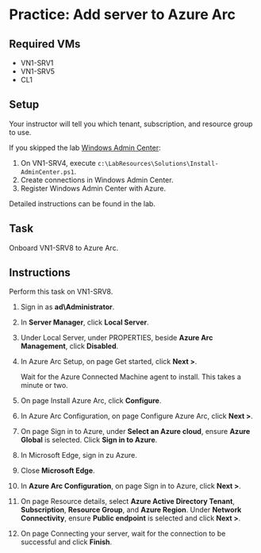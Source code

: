 # Practice: Add server to Azure Arc

## Required VMs

* VN1-SRV1
* VN1-SRV5
* CL1

## Setup

Your instructor will tell you which tenant, subscription, and resource group to use.

If you skipped the lab [Windows Admin Center](/Instructions/Labs/Windows-Admin-Center.md):

1. On VN1-SRV4, execute ````c:\LabResources\Solutions\Install-AdminCenter.ps1````.
1. Create connections in Windows Admin Center.
1. Register Windows Admin Center with Azure.

Detailed instructions can be found in the lab.

## Task

Onboard VN1-SRV8 to Azure Arc.

## Instructions

Perform this task on VN1-SRV8.

1. Sign in as **ad\Administrator**.
1. In **Server Manager**, click **Local Server**.
1. Under Local Server, under PROPERTIES, beside **Azure Arc Management**, click **Disabled**.
1. In Azure Arc Setup, on page Get started, click **Next >**.

    Wait for the Azure Connected Machine agent to install. This takes a minute or two.

1. On page Install Azure Arc, click **Configure**.
1. In Azure Arc Configuration, on page Configure Azure Arc, click **Next >**.
1. On page Sign in to Azure, under **Select an Azure cloud**, ensure **Azure Global** is selected. Click **Sign in to Azure**.
1. In Microsoft Edge, sign in zu Azure.
1. Close **Microsoft Edge**.
1. In **Azure Arc Configuration**, on page Sign in to Azure, click **Next >**.
1. On page Resource details, select **Azure Active Directory Tenant**, **Subscription**, **Resource Group**, and **Azure Region**. Under **Network Connectivity**, ensure **Public endpoint** is selected and click **Next >**.
1. On page Connecting your server, wait for the connection to be successful and click **Finish**.

